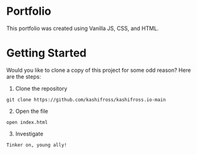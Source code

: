 # Portfolio

This portfolio was created using Vanilla JS, CSS, and HTML.

# Getting Started

Would you like to clone a copy of this project for some odd reason? Here are the steps: 

1. Clone the repository

```
git clone https://github.com/kashifross/kashifross.io-main
```

2. Open the file

```
open index.html
```

3. Investigate

```
Tinker on, young ally!
```